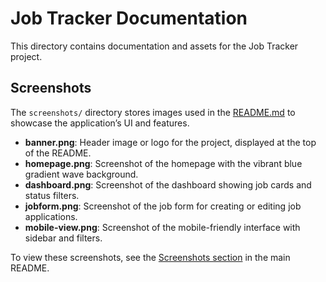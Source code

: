 # Job Tracker Documentation

This directory contains documentation and assets for the Job Tracker project.

## Screenshots
The `screenshots/` directory stores images used in the [README.md](../README.md) to showcase the application’s UI and features.

- **banner.png**: Header image or logo for the project, displayed at the top of the README.
- **homepage.png**: Screenshot of the homepage with the vibrant blue gradient wave background.
- **dashboard.png**: Screenshot of the dashboard showing job cards and status filters.
- **jobform.png**: Screenshot of the job form for creating or editing job applications.
- **mobile-view.png**: Screenshot of the mobile-friendly interface with sidebar and filters.

To view these screenshots, see the [Screenshots section](../README.md#screenshots) in the main README.
